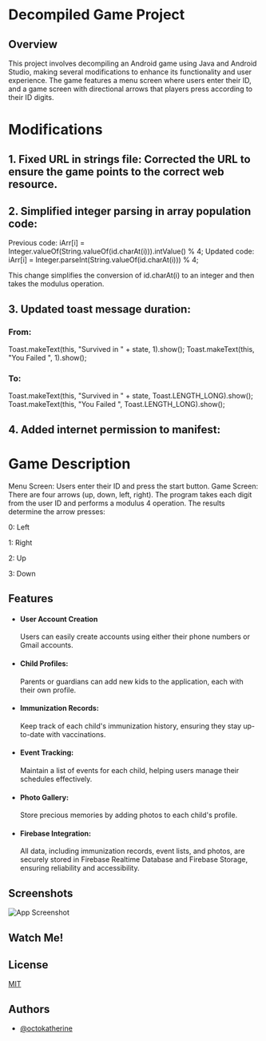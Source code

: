 
# Decompiled Game Project


## Overview

This project involves decompiling an Android game using Java and Android Studio, making several modifications to enhance its functionality and user experience. The game features a menu screen where users enter their ID, and a game screen with directional arrows that players press according to their ID digits.

# Modifications

## 1. Fixed URL in strings file: Corrected the URL to ensure the game points to the correct web resource.

## 2. Simplified integer parsing in array population code:
Previous code: iArr[i] = Integer.valueOf(String.valueOf(id.charAt(i))).intValue() % 4;
Updated code: iArr[i] = Integer.parseInt(String.valueOf(id.charAt(i))) % 4;

This change simplifies the conversion of id.charAt(i) to an integer and then takes the modulus operation.

## 3. Updated toast message duration:

### From: 

Toast.makeText(this, "Survived in " + state, 1).show();
Toast.makeText(this, "You Failed ", 1).show();

### To:

Toast.makeText(this, "Survived in " + state, Toast.LENGTH_LONG).show();
Toast.makeText(this, "You Failed ", Toast.LENGTH_LONG).show();

## 4. Added internet permission to manifest:

<uses-permission android:name="android.permission.INTERNET" />


# Game Description

Menu Screen: Users enter their ID and press the start button.
Game Screen: There are four arrows (up, down, left, right).
The program takes each digit from the user ID and performs a modulus 4 operation.
The results determine the arrow presses:

0: Left

1: Right

2: Up

3: Down



## Features

- #### User Account Creation
  Users can easily create accounts using either their    phone numbers or Gmail accounts.


- #### Child Profiles:
  Parents or guardians can add new kids to the application, each with their own profile.
- #### Immunization Records:
  Keep track of each child's immunization history, ensuring they stay up-to-date with vaccinations.

- #### Event Tracking:
  Maintain a list of events for each child, helping users manage their schedules effectively.

- #### Photo Gallery:
  Store precious memories by adding photos to each child's profile.

- #### Firebase Integration:
  All data, including immunization records, event lists, and photos, are securely stored in Firebase Realtime Database and Firebase Storage, ensuring reliability and accessibility.



## Screenshots

![App Screenshot](https://via.placeholder.com/468x300?text=App+Screenshot+Here)


## Watch Me!

## License

[MIT](https://choosealicense.com/licenses/mit/)


## Authors

- [@octokatherine](https://www.github.com/octokatherine)

